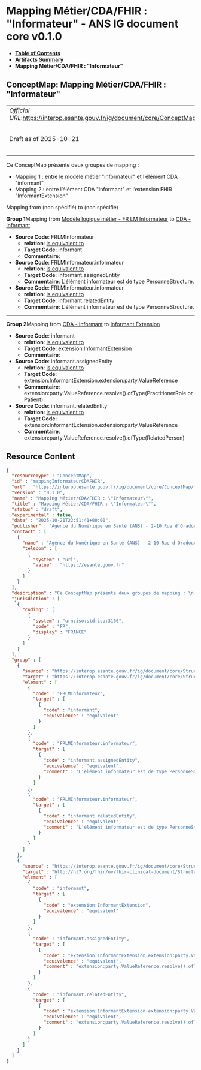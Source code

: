 # Mapping Métier/CDA/FHIR : "Informateur" - ANS IG document core v0.1.0

* [**Table of Contents**](toc.md)
* [**Artifacts Summary**](artifacts.md)
* **Mapping Métier/CDA/FHIR : "Informateur"**

## ConceptMap: Mapping Métier/CDA/FHIR : "Informateur" 

| | |
| :--- | :--- |
| *Official URL*:https://interop.esante.gouv.fr/ig/document/core/ConceptMap/mappingInformateurCDAFHIR | *Version*:0.1.0 |
| Draft as of 2025-10-21 | *Computable Name*:Mapping Métier/CDA/FHIR : "Informateur" |

 
Ce ConceptMap présente deux groupes de mapping : 
* Mapping 1 : entre le modèle métier "informateur" et l’élément CDA "informant"
* Mapping 2 : entre l’élément CDA "informant" et l’extension FHIR "InformantExtension"
 

Mapping from (non spécifié) to (non spécifié)

**Group 1**Mapping from [Modèle logique métier - FR LM Informateur](StructureDefinition-fr-lm-informateur.md) to [CDA - informant](StructureDefinition-fr-cda-informant.md)

* **Source Code**: FRLMInformateur
  * **relation**: [is equivalent to](http://hl7.org/fhir/R5/codesystem-concept-map-relationship.html#equivalent)
  * **Target Code**: informant
  * **Commentaire**: 
* **Source Code**: FRLMInformateur.informateur
  * **relation**: [is equivalent to](http://hl7.org/fhir/R5/codesystem-concept-map-relationship.html#equivalent)
  * **Target Code**: informant.assignedEntity
  * **Commentaire**: L'élément informateur est de type PersonneStructure.
* **Source Code**: FRLMInformateur.informateur
  * **relation**: [is equivalent to](http://hl7.org/fhir/R5/codesystem-concept-map-relationship.html#equivalent)
  * **Target Code**: informant.relatedEntity
  * **Commentaire**: L'élément informateur est de type PersonneStructure.

-------

**Group 2**Mapping from [CDA - informant](StructureDefinition-fr-cda-informant.md) to [Informant Extension](http://hl7.org/fhir/uv/fhir-clinical-document/STU1/StructureDefinition-informant-extension.html)

* **Source Code**: informant
  * **relation**: [is equivalent to](http://hl7.org/fhir/R5/codesystem-concept-map-relationship.html#equivalent)
  * **Target Code**: extension:InformantExtension
  * **Commentaire**: 
* **Source Code**: informant.assignedEntity
  * **relation**: [is equivalent to](http://hl7.org/fhir/R5/codesystem-concept-map-relationship.html#equivalent)
  * **Target Code**: extension:InformantExtension.extension:party.ValueReference
  * **Commentaire**: extension:party.ValueReference.resolve().ofType(PractitionerRole or Patient)
* **Source Code**: informant.relatedEntity
  * **relation**: [is equivalent to](http://hl7.org/fhir/R5/codesystem-concept-map-relationship.html#equivalent)
  * **Target Code**: extension:InformantExtension.extension:party.ValueReference
  * **Commentaire**: extension:party.ValueReference.resolve().ofType(RelatedPerson)



## Resource Content

```json
{
  "resourceType" : "ConceptMap",
  "id" : "mappingInformateurCDAFHIR",
  "url" : "https://interop.esante.gouv.fr/ig/document/core/ConceptMap/mappingInformateurCDAFHIR",
  "version" : "0.1.0",
  "name" : "Mapping Métier/CDA/FHIR : \"Informateur\"",
  "title" : "Mapping Métier/CDA/FHIR : \"Informateur\"",
  "status" : "draft",
  "experimental" : false,
  "date" : "2025-10-21T22:51:41+00:00",
  "publisher" : "Agence du Numérique en Santé (ANS) - 2-10 Rue d'Oradour-sur-Glane, 75015 Paris",
  "contact" : [
    {
      "name" : "Agence du Numérique en Santé (ANS) - 2-10 Rue d'Oradour-sur-Glane, 75015 Paris",
      "telecom" : [
        {
          "system" : "url",
          "value" : "https://esante.gouv.fr"
        }
      ]
    }
  ],
  "description" : "Ce ConceptMap présente deux groupes de mapping : \n - Mapping 1 : entre le modèle métier \\\"informateur\\\" et l'élément CDA \\\"informant\\\"\n - Mapping 2 : entre l'élément CDA \\\"informant\\\" et l'extension FHIR \\\"InformantExtension\\\" ",
  "jurisdiction" : [
    {
      "coding" : [
        {
          "system" : "urn:iso:std:iso:3166",
          "code" : "FR",
          "display" : "FRANCE"
        }
      ]
    }
  ],
  "group" : [
    {
      "source" : "https://interop.esante.gouv.fr/ig/document/core/StructureDefinition/fr-lm-informateur",
      "target" : "https://interop.esante.gouv.fr/ig/document/core/StructureDefinition/fr-cda-informant",
      "element" : [
        {
          "code" : "FRLMInformateur",
          "target" : [
            {
              "code" : "informant",
              "equivalence" : "equivalent"
            }
          ]
        },
        {
          "code" : "FRLMInformateur.informateur",
          "target" : [
            {
              "code" : "informant.assignedEntity",
              "equivalence" : "equivalent",
              "comment" : "L'élément informateur est de type PersonneStructure."
            }
          ]
        },
        {
          "code" : "FRLMInformateur.informateur",
          "target" : [
            {
              "code" : "informant.relatedEntity",
              "equivalence" : "equivalent",
              "comment" : "L'élément informateur est de type PersonneStructure."
            }
          ]
        }
      ]
    },
    {
      "source" : "https://interop.esante.gouv.fr/ig/document/core/StructureDefinition/fr-cda-informant",
      "target" : "http://hl7.org/fhir/uv/fhir-clinical-document/StructureDefinition/informant-extension",
      "element" : [
        {
          "code" : "informant",
          "target" : [
            {
              "code" : "extension:InformantExtension",
              "equivalence" : "equivalent"
            }
          ]
        },
        {
          "code" : "informant.assignedEntity",
          "target" : [
            {
              "code" : "extension:InformantExtension.extension:party.ValueReference",
              "equivalence" : "equivalent",
              "comment" : "extension:party.ValueReference.resolve().ofType(PractitionerRole or Patient)"
            }
          ]
        },
        {
          "code" : "informant.relatedEntity",
          "target" : [
            {
              "code" : "extension:InformantExtension.extension:party.ValueReference",
              "equivalence" : "equivalent",
              "comment" : "extension:party.ValueReference.resolve().ofType(RelatedPerson)"
            }
          ]
        }
      ]
    }
  ]
}

```
